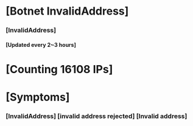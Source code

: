 # [Botnet InvalidAddress]
### [InvalidAddress]
#### [Updated every 2~3 hours]

# [Counting 16108 IPs]

# [Symptoms] 

###   [InvalidAddress] [invalid address rejected] [Invalid address]
